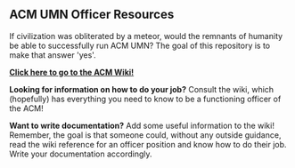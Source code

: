 ACM UMN Officer Resources
-------------------------

If civilization was obliterated by a meteor, would the remnants of
humanity be able to successfully run ACM UMN? The goal of this repository
is to make that answer 'yes'.

**[Click here to go to the ACM Wiki!](https://github.com/acmumn/officer-resources/wiki)**

**Looking for information on how to do your job?** Consult the wiki,
which (hopefully) has everything you need to know to be a functioning
officer of the ACM!

**Want to write documentation?** Add some useful information to the wiki!
Remember, the goal is that someone could, without any outside guidance,
read the wiki reference for an officer position and know how to do their
job. Write your documentation accordingly.
